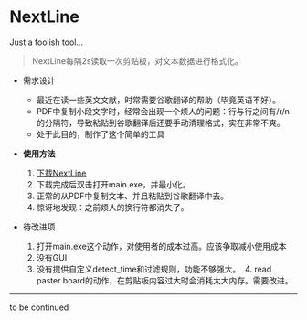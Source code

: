 # NextLine
Just a foolish tool...
> NextLine每隔2s读取一次剪贴板，对文本数据进行格式化。
- 需求设计
  - 最近在读一些英文文献，时常需要谷歌翻译的帮助（毕竟英语不好）。
  - PDF中复制小段文字时，经常会出现一个烦人的问题：行与行之间有/r/n的分隔符，导致粘贴到谷歌翻译后还要手动清理格式，实在非常不爽。
  - 处于此目的，制作了这个简单的工具

- **使用方法**
  1. [下载NextLine](https://github.com/Rullec/NextLine/blob/master/main.exe)
  2. 下载完成后双击打开main.exe，并最小化。
  3. 正常的从PDF中复制文本、并且粘贴到谷歌翻译中去。
  4. 惊讶地发现：之前烦人的换行符都消失了。
- 待改进项
  1. 打开main.exe这个动作，对使用者的成本过高。应该争取减小使用成本
  2. 没有GUI
  3. 没有提供自定义detect_time和过滤规则，功能不够强大。
  4. read paster board的动作，在剪贴板内容过大时会消耗太大内存。需要改进。
***
to be continued
